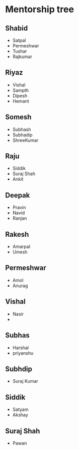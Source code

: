 # Mentorship tree

## Shabid
- Satpal
- Permeshwar
- Tushar
- Rajkumar

## Riyaz
- Vishal
- Sampth
- Dipesh
- Hemant

## Somesh
- Subhash
- Subhadip
- ShreeKumar

## Raju
- Siddik
- Suraj Shah
- Ankit

## Deepak
- Pravin
- Navid
- Ranjan

## Rakesh
- Amarpal
- Umesh

## Permeshwar
- Amol 
- Anurag

## Vishal
- Nasir
- 

## Subhas
- Harshal
- priyanshu

## Subhdip
- Suraj Kumar

## Siddik
- Satyam
- Akshay 

## Suraj Shah
- Pawan

